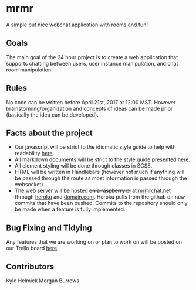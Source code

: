 # mrmr

A simple but nice webchat application with rooms and fun!

## Goals

The main goal of the 24 hour project is to create a web application that supports chatting between users, user instance manipulation, and chat room manipulation.

## Rules

No code can be written before April 21st, 2017 at 12:00 MST. However brainstorming/organization and concepts of ideas can be made prior (basically the idea can be developed).

## Facts about the project

- Our javascript will be strict to the idiomatic style guide to help with readability [here](https://github.com/rwaldron/idiomatic.js/).
- All markdown documents will be strict to the style guide presented [here](https://github.com/mivok/markdownlint/blob/master/docs/RULES.md).
- All element styling will be done through classes in SCSS.
- HTML will be written in Handlebars (however not much if anything will be passed through the route as most information is passed through the websocket)
- The web server will be hosted ~~on a raspberry pi~~ at [mrmrchat.net](mrmrchat.net) through [heroku](heroku.com) and [domain.com](domain.com). Heroku pulls from the github on new commits that have been pushed. Commits to the repository should only be made when a feature is fully implemented.

## Bug Fixing and Tidying

Any features that we are working on or plan to work on will be posted on our Trello board [here](https://trello.com/b/Qnq9w4PC).

## Contributors

Kyle Helmick
Morgan Burrows